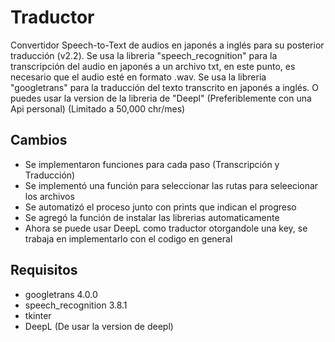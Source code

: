 # Traductor
Convertidor Speech-to-Text de audios en japonés a inglés para su posterior traducción (v2.2).
Se usa la libreria "speech_recognition" para la transcripción del audio en japonés a un archivo txt, en este punto, es necesario que el audio esté en formato .wav.
Se usa la libreria "googletrans" para la traducción del texto transcrito en japonés a inglés.
O puedes usar la version de la libreria de "Deepl" (Preferiblemente con una Api personal) (Limitado a 50,000 chr/mes)

## Cambios
- Se implementaron funciones para cada paso (Transcripción y Traducción)
- Se implementó una función para seleccionar las rutas para seleecionar los archivos
- Se automatizó el proceso junto con prints que indican el progreso
- Se agregó la función de instalar las librerias automaticamente
- Ahora se puede usar DeepL como traductor otorgandole una key, se trabaja en implementarlo con el codigo en general

## Requisitos
- googletrans 4.0.0
- speech_recognition 3.8.1
- tkinter
- DeepL (De usar la version de deepl)
